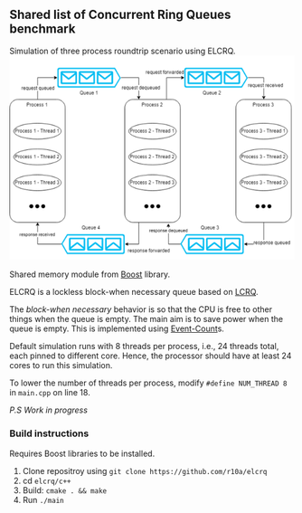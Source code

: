 ## Shared list of Concurrent Ring Queues benchmark

Simulation of three process roundtrip scenario using ELCRQ.
![round-trip scenario](../scenario-roundtrip.png)

Shared memory module from [Boost](https://www.boost.org/doc/libs/1_63_0/doc/html/interprocess.html) library.

ELCRQ is a lockless block-when necessary queue based on [LCRQ](http://www.cs.tau.ac.il/~mad/publications/ppopp2013-x86queues.pdf).

The _block-when necessary_ behavior is so that the CPU is free to other things when the queue is empty. The main aim is to save power when the queue is empty. This is implemented using [Event-Count](http://www.1024cores.net/home/lock-free-algorithms/eventcounts)s.

Default simulation runs with 8 threads per process, i.e., 24 threads total, each pinned to different core.
Hence, the processor should have at least 24 cores to run this simulation.

To lower the number of threads per process, modify  `#define NUM_THREAD 8` in `main.cpp` on line 18.

_P.S Work in progress_

### Build instructions
Requires Boost libraries to be installed.

1. Clone repositroy using `git clone https://github.com/r10a/elcrq`
2. cd `elcrq/c++`
3. Build: `cmake . && make`
4. Run `./main`
